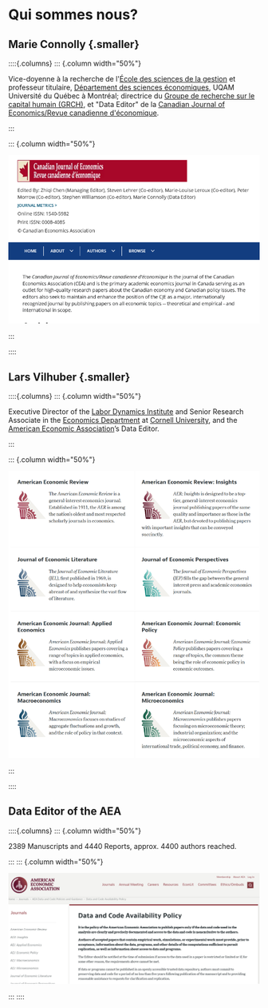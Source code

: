 # Qui sommes nous?

## Marie Connolly {.smaller}


::::{.columns}
::: {.column width="50%"}

Vice-doyenne à la recherche de l'[École des sciences de la gestion](https://esg.uqam.ca/) et professeur titulaire, [Département des sciences économiques](https://economie.esg.uqam.ca/), UQAM
Université du Québec à Montréal;  directrice du [Groupe de recherche sur le capital humain (GRCH)](https://grch.esg.uqam.ca/), et "Data Editor" de la [Canadian Journal of Economics/Revue canadienne d'économique](https://www.economics.ca/cje-journal-content).

:::

::: {.column width="50%"}

![Canadian Journal of Economics](images/cje-landingpage.png)

:::

::::

## Lars Vilhuber {.smaller}

::::{.columns}
::: {.column width="50%"}

Executive Director of the [Labor Dynamics Institute](http://www.ilr.cornell.edu/ldi) and Senior Research Associate in the [Economics Department](http://economics.cornell.edu/) at [Cornell University](http://www.cornell.edu/), and the [American Economic Association](https://www.aeaweb.org/)’s Data Editor.

:::

::: {.column width="50%"}

![AEA Journals](images/aea-journals.png)

:::

::::

## Data Editor of the AEA

::::{.columns}
::: {.column width="50%"}

2389 Manuscripts and 4440 Reports, approx. 4400 authors reached.

:::
::: {.column width="50%"}

![DCAP](images/aea-dcap-top.png)

:::
::::
